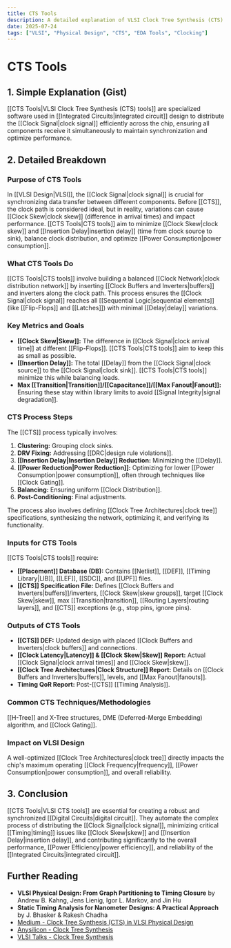 ```yaml
---
title: CTS Tools
description: A detailed explanation of VLSI Clock Tree Synthesis (CTS) tools, their purpose, key metrics, process steps, inputs, and outputs.
date: 2025-07-24
tags: ["VLSI", "Physical Design", "CTS", "EDA Tools", "Clocking"]
--- 
```


# CTS Tools

## 1. Simple Explanation (Gist)

[[CTS Tools|VLSI Clock Tree Synthesis (CTS) tools]] are specialized software used in [[Integrated Circuits|integrated circuit]] design to distribute the [[Clock Signal|clock signal]] efficiently across the chip, ensuring all components receive it simultaneously to maintain synchronization and optimize performance.

## 2. Detailed Breakdown

### Purpose of CTS Tools

In [[VLSI Design|VLSI]], the [[Clock Signal|clock signal]] is crucial for synchronizing data transfer between different components. Before [[CTS]], the clock path is considered ideal, but in reality, variations can cause [[Clock Skew|clock skew]] (difference in arrival times) and impact performance. [[CTS Tools|CTS tools]] aim to minimize [[Clock Skew|clock skew]] and [[Insertion Delay|insertion delay]] (time from clock source to sink), balance clock distribution, and optimize [[Power Consumption|power consumption]].

### What CTS Tools Do

[[CTS Tools|CTS tools]] involve building a balanced [[Clock Network|clock distribution network]] by inserting [[Clock Buffers and Inverters|buffers]] and inverters along the clock path. This process ensures the [[Clock Signal|clock signal]] reaches all [[Sequential Logic|sequential elements]] (like [[Flip-Flops]] and [[Latches]]) with minimal [[Delay|delay]] variations.

### Key Metrics and Goals

*   **[[Clock Skew|Skew]]:** The difference in [[Clock Signal|clock arrival time]] at different [[Flip-Flops]]. [[CTS Tools|CTS tools]] aim to keep this as small as possible.
*   **[[Insertion Delay]]:** The total [[Delay]] from the [[Clock Signal|clock source]] to the [[Clock Signal|clock sink]]. [[CTS Tools|CTS tools]] minimize this while balancing loads.
*   **Max [[Transition|Transition]]/[[Capacitance]]/[[Max Fanout|Fanout]]:** Ensuring these stay within library limits to avoid [[Signal Integrity|signal degradation]].

### CTS Process Steps

The [[CTS]] process typically involves:

1.  **Clustering:** Grouping clock sinks.
2.  **DRV Fixing:** Addressing [[DRC|design rule violations]].
3.  **[[Insertion Delay|Insertion Delay]] Reduction:** Minimizing the [[Delay]].
4.  **[[Power Reduction|Power Reduction]]:** Optimizing for lower [[Power Consumption|power consumption]], often through techniques like [[Clock Gating]].
5.  **Balancing:** Ensuring uniform [[Clock Distribution]].
6.  **Post-Conditioning:** Final adjustments.

The process also involves defining [[Clock Tree Architectures|clock tree]] specifications, synthesizing the network, optimizing it, and verifying its functionality.

### Inputs for CTS Tools

[[CTS Tools|CTS tools]] require:

*   **[[Placement]] Database (DB):** Contains [[Netlist]], [[DEF]], [[Timing Library|LIB]], [[LEF]], [[SDC]], and [[UPF]] files.
*   **[[CTS]] Specification File:** Defines [[Clock Buffers and Inverters|buffers]]/inverters, [[Clock Skew|skew groups]], target [[Clock Skew|skew]], max [[Transition|transition]], [[Routing Layers|routing layers]], and [[CTS]] exceptions (e.g., stop pins, ignore pins).

### Outputs of CTS Tools

*   **[[CTS]] DEF:** Updated design with placed [[Clock Buffers and Inverters|clock buffers]] and connections.
*   **[[Clock Latency|Latency]] & [[Clock Skew|Skew]] Report:** Actual [[Clock Signal|clock arrival times]] and [[Clock Skew|skew]].
*   **[[Clock Tree Architectures|Clock Structure]] Report:** Details on [[Clock Buffers and Inverters|buffers]], levels, and [[Max Fanout|fanouts]].
*   **Timing QoR Report:** Post-[[CTS]] [[Timing Analysis]].

### Common CTS Techniques/Methodologies

[[H-Tree]] and X-Tree structures, DME (Deferred-Merge Embedding) algorithm, and [[Clock Gating]].

### Impact on VLSI Design

A well-optimized [[Clock Tree Architectures|clock tree]] directly impacts the chip's maximum operating [[Clock Frequency|frequency]], [[Power Consumption|power consumption]], and overall reliability.

## 3. Conclusion

[[CTS Tools|VLSI CTS tools]] are essential for creating a robust and synchronized [[Digital Circuits|digital circuit]]. They automate the complex process of distributing the [[Clock Signal|clock signal]], minimizing critical [[Timing|timing]] issues like [[Clock Skew|skew]] and [[Insertion Delay|insertion delay]], and contributing significantly to the overall performance, [[Power Efficiency|power efficiency]], and reliability of the [[Integrated Circuits|integrated circuit]].

## Further Reading

*   **VLSI Physical Design: From Graph Partitioning to Timing Closure** by Andrew B. Kahng, Jens Lienig, Igor L. Markov, and Jin Hu
*   **Static Timing Analysis for Nanometer Designs: A Practical Approach** by J. Bhasker & Rakesh Chadha
*   [Medium - Clock Tree Synthesis (CTS) in VLSI Physical Design](https://medium.com/@vlsipd/clock-tree-synthesis-cts-in-vlsi-physical-design-a0b0c0c0c0c0)
*   [Anysilicon - Clock Tree Synthesis](https://www.anysilicon.com/clock-tree-synthesis/)
*   [VLSI Talks - Clock Tree Synthesis](https://www.vlsitalks.com/clock-tree-synthesis/)
